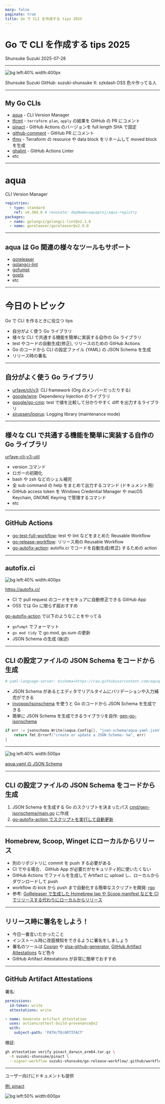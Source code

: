 ```yaml
---
marp: false
paginate: true
title: Go で CLI を作成する tips 2025
---
```


# Go で CLI を作成する tips 2025

Shunsuke Suzuki
2025-07-28

<!--
それでは Tips to build CLI with Go at 2025 というタイトルで発表させていただきます。よろしくお願いします。
-->

---

![bg left:40% width:400px](https://github.com/suzuki-shunsuke.png)

Shunsuke Suzuki
GitHub: suzuki-shunsuke
X: szkdash
OSS 色々作ってる人

<!--
最初に自己紹介ですが、私 freee 株式会社で SRE をやっております、鈴木と申します。
-->

---

## My Go CLIs

- [aqua](https://aquaproj.github.io/) - CLI Version Manager
- [tfcmt](https://github.com/suzuki-shunsuke/tfcmt) - `terraform plan`, `apply` の結果を GitHub の PR にコメント
- [pinact](https://github.com/suzuki-shunsuke/pinact) - GitHub Actions のバージョンを full length SHA で固定
- [github-comment](https://github.com/suzuki-shunsuke/github-comment) - GitHub PR にコメント
- [tfmv](https://github.com/suzuki-shunsuke/tfmv) - Terraform の resource や data block をリネームして moved block を生成
- [ghalint](https://github.com/suzuki-shunsuke/ghalint) - GitHub Actions Linter
- etc

<!--
CLI Version Manager の aqua や terraform の結果を comment する tfcmt, GitHub Actions のバージョンを固定する pinact など様々な CLI を Go で開発しています。
-->

---

# aqua

CLI Version Manager

```yaml
registries:
  - type: standard
    ref: v4.384.0 # renovate: depName=aquaproj/aqua-registry
packages:
  - name: golangci/golangci-lint@v2.1.6
  - name: goreleaser/goreleaser@v2.9.0
```

<!--
aqua は CLI Version Manager で YAML の設定ファイルにツールとそのバージョンを定義して宣言的に管理することができます。
1,900 近いツールをサポートしていて、 goreleaser や golangci-lint, gofumpt など Go の開発で使われる様々なツールもサポートしています。
-->

---

## aqua は Go 関連の様々なツールもサポート

- [goreleaser](https://goreleaser.com/)
- [golangci-lint](https://golangci-lint.run/)
- [gofumpt](https://github.com/mvdan/gofumpt)
- [gopls](https://github.com/golang/tools/tree/master/gopls)
- etc

<!--
1,900 近いツールをサポートしていて、 goreleaser や golangci-lint, gofumpt など Go の開発で使われる様々なツールもサポートしています。
-->

---

# 今日のトピック

Go で CLI を作るときに役立つ tips

- 自分がよく使う Go ライブラリ
- 様々な CLI で共通する機能を簡単に実装する自作の Go ライブラリ
- test やコードの自動生成(修正), リリースのための GitHub Actions
- Go のコードから CLI の設定ファイル (YAML) の JSON Schema を生成
- リリース時の署名

<!--
本日は Go で CLI ツールを開発する tips を紹介したいと思います。
自分がよく使うライブラリの紹介や、自分が開発している GitHub Actions
コードからツールの設定ファイルの JSON Schema を自動生成するテクニックやリリースをセキュアに自動化する仕組み、
そしてリリース時に asset に署名する仕組みなどを紹介します。
-->

---

## 自分がよく使う Go ライブラリ

- [urfave/cli/v3](https://github.com/urfave/cli): CLI framework (Org のメンバーだったりする)
- [google/wire](https://github.com/google/wire): Dependency Injection のライブラリ
- [google/go-cmp](https://github.com/google/go-cmp): test で値を比較して分かりやすく diff を出力するライブラリ
- [sirupsen/logrus](https://github.com/sirupsen/logrus): Logging library (maintenance mode)

<!--
自分が Go で CLI を開発する際によく使うライブラリとしては
urfave/cli (ユー・アー・フェイヴ), google/wire, google/go-cmp, logrus などがあります。
今日これらについて説明する時間はないので、興味のある方は調べてみてください。
-->

---

## 様々な CLI で共通する機能を簡単に実装する自作の Go ライブラリ

[urfave-cli-v3-util](https://github.com/suzuki-shunsuke/urfave-cli-v3-util)

- version コマンド
- ロガーの初期化
- bash や zsh などのシェル補完
- 全 sub command の help をまとめて出力するコマンド (ドキュメント用)
- GitHub access token を Windows Credential Manager や macOS Keychain, GNOME Keyring で管理するコマンド
- etc

<!--
自分は様々な CLI を開発しているので、多くの CLI で共通して必要になる機能・設定はライブラリとして共通化しています。
例えば version command や logger の初期化、 shell completion, GitHub access token を keyring で管理する機能などを共通化し、簡単に実装できるようにしています。
OSS ではありますが、自分用という感じに割り切って作っています。
-->

---

## GitHub Actions

- [go-test-full-workflow](https://github.com/suzuki-shunsuke/go-test-full-workflow): test や lint などをまとめた Reusable Workflow
- [go-release-workflow](https://github.com/suzuki-shunsuke/go-release-workflow): リリース用の Reusable Workflow
- [go-autofix-action](https://github.com/suzuki-shunsuke/go-autofix-action): autofix.ci でコードを自動生成(修正) するための action

<!--
CI に関しても GitHub Actions の reusable workflow や action を使って共通化し、簡単に実装できるようにしています。
-->

---

## autofix.ci

![bg left:40% width:400px](https://autofix.ci/logo/logo.png)

https://autofix.ci/

- CI で pull request のコードをセキュアに自動修正できる GitHub App
- OSS では Go に限らず超おすすめ

[go-autofix-action](https://github.com/suzuki-shunsuke/go-autofix-action) で以下のようなことをやってる

- `gofumpt` でフォーマット
- `go mod tidy` で go.mod, go.sum の更新
- JSON Schema の生成 (後述)

<!--
autofix.ci を使うと fork からの PR であっても CI でセキュアにコードを修正できます。
自分の場合 gofumpt で自動フォーマットしたり、 go mod tidy で go.mod や go.sum を自動更新したり JSON Schema を自動生成したりしています。
-->

---

## CLI の設定ファイルの JSON Schema をコードから生成

```yaml
# yaml-language-server: $schema=https://raw.githubusercontent.com/aquaproj/aqua/main/json-schema/aqua-yaml.json
```

- JSON Schema があるとエディタでリアルタイムにバリデーションや入力補完ができる
- [invopop/jsonschema](https://github.com/invopop/jsonschema) を使うと Go のコードから JSON Schema を生成できる
- 簡単に JSON Schema を生成できるライブラリを自作: [gen-go-jsonschema](https://github.com/suzuki-shunsuke/gen-go-jsonschema)

```go
if err := jsonschema.Write(&aqua.Config{}, "json-schema/aqua-yaml.json"); err != nil {
	return fmt.Errorf("create or update a JSON Schema: %w", err)
}
```

<!--
自分の CLI では設定ファイルに YAML を使うことが多いため、 JSON Schema を提供しています。
JSON Schema を使うことで設定ファイルのバリデーションができますし、 VSCode などのエディタではリアルタイムのバリデーションや入力補完が可能になります。
サードパーティのライブラリを使って Go のコードから JSON Schema を自動生成しています。
また、 JSON Schema の生成及び自動更新を簡単にするための簡単なライブラリも自作しています。
-->

---

![bg left:40% width:500px](https://storage.googleapis.com/zenn-user-upload/54fba6db6fa4-20250709.png)

[aqua.yaml の JSON Schema](https://github.com/aquaproj/aqua/blob/main/json-schema/aqua-yaml.json)

<!--
これは aqua の設定ファイルの JSON Schema ですが、このように JSON Schema を生成してリポジトリにコミットしています。
-->

---

## CLI の設定ファイルの JSON Schema をコードから生成

1. JSON Schema を生成する Go のスクリプトを決まったパス [cmd/gen-jsonschema/main.go](https://github.com/aquaproj/aqua/blob/main/cmd/gen-jsonschema/main.go) に作成
1. [go-autofix-action でスクリプトを実行して自動更新](https://github.com/suzuki-shunsuke/go-autofix-action/blob/7f3fd73b0db1364b95a3f2404ad2fb0985e10465/action.yaml#L53-L58)

<!--
-->

---

## Homebrew, Scoop, Winget に**ローカルから**リリース

- 別のリポジトリに commit を push する必要がある
- CI でやる場合、 GitHub App が必要だがセキュリティ的に使いたくない
- GitHub Actions でファイルを生成して Artifact に upload し、ローカルからダウンロードして push
- workflow の kick から push まで自動化する簡単なスクリプトを開発: [rgo](https://github.com/suzuki-shunsuke/rgo)
- 参考: [GoReleaser で生成した Homebrew tap や Scoop manifest などを CI でリリースする代わりにローカルからリリース](https://zenn.dev/shunsuke_suzuki/articles/github-security-2025#goreleaser-%E3%81%A7%E7%94%9F%E6%88%90%E3%81%97%E3%81%9F-homebrew-tap-%E3%82%84-scoop-manifest-%E3%81%AA%E3%81%A9%E3%82%92-ci-%E3%81%A7%E3%83%AA%E3%83%AA%E3%83%BC%E3%82%B9%E3%81%99%E3%82%8B%E4%BB%A3%E3%82%8F%E3%82%8A%E3%81%AB%E3%83%AD%E3%83%BC%E3%82%AB%E3%83%AB%E3%81%8B%E3%82%89%E3%83%AA%E3%83%AA%E3%83%BC%E3%82%B9)

<!--
-->

---

## リリース時に署名をしよう！

- 今日一番言いたかったこと
- インストール時に改竄検知をできるように署名をしましょう
- 署名のツールは [Cosign](https://github.com/sigstore/cosign) や [slsa-github-generator](https://github.com/slsa-framework/slsa-github-generator), [GitHub Artifact Attestations](https://docs.github.com/en/actions/how-tos/security-for-github-actions/using-artifact-attestations/using-artifact-attestations-to-establish-provenance-for-builds) など色々
- GitHub Artifact Attestations が非常に簡単でおすすめ

<!--
最後に、 Go CLI をリリースする際は署名をしましょう。
署名をすることでインストール時に署名を検証して改竄を検知することができ、よりセキュアにインストールすることができます。
署名をするには Cosign や slsa-github-generator など色々ありますが、まずは GitHub Artifact Attestations が簡単なのでおすすめです。
-->

---

## GitHub Artifact Attestations

署名:

```yaml
permissions:
  id-token: write
  attestations: write
```

```yaml
- name: Generate artifact attestation
  uses: actions/attest-build-provenance@v2
  with:
    subject-path: 'PATH/TO/ARTIFACT'
```

検証:

```sh
gh attestation verify pinact_darwin_arm64.tar.gz \
  -R suzuki-shunsuke/pinact \
  --signer-workflow suzuki-shunsuke/go-release-workflow/.github/workflows/release.yaml
```

<!--
GitHub Artifact Attestations では公式の action を実行するだけで署名を生成することができ、署名の検証も GitHub CLI を使って簡単にできます。
-->

---

ユーザー向けにドキュメントも提供

[例: pinact](https://github.com/suzuki-shunsuke/pinact/blob/e49c91685b3d9dcb804ad52b57743f735f0fe3dd/INSTALL.md#verify-downloaded-assets-from-github-releases)

![bg left:50% width:600px](https://storage.googleapis.com/zenn-user-upload/8bc65675d930-20250709.png)

<!--
ただ署名をしてもユーザーに気づいて使ってもらわないと意味がないのでドキュメントにも記載するようにしています。
-->
